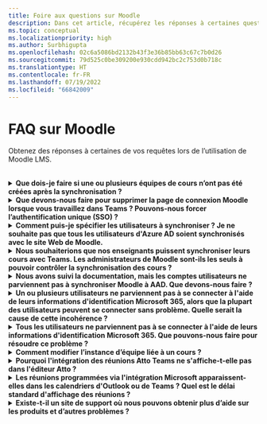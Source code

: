 ```yaml
---
title: Foire aux questions sur Moodle
description: Dans cet article, récupérez les réponses à certaines questions fréquemment posées lors de l’utilisation de Moodle LMS.
ms.topic: conceptual
ms.localizationpriority: high
ms.author: Surbhigupta
ms.openlocfilehash: 02c6a5086bd2132b43f3e36b85bb63c67c7b0d26
ms.sourcegitcommit: 79d525c0be309200e930cdd942bc2c753d0b718c
ms.translationtype: HT
ms.contentlocale: fr-FR
ms.lasthandoff: 07/19/2022
ms.locfileid: "66842009"
---
```

# <a name="moodle-faq"></a>FAQ sur Moodle

Obtenez des réponses à certaines de vos requêtes lors de l’utilisation de Moodle LMS.<br>

<br>

<details>

<summary><b>Que dois-je faire si une ou plusieurs équipes de cours n’ont pas été créées après la synchronisation ?</b></summary>

Chaque cours Moodle doit avoir au moins un enseignant et un étudiant associés à un compte UPN Microsoft 365 AAD. L’équipe ne peut pas être créée si la synchronisation ne trouve pas de correspondance.

Chaque instance de cours en équipe doit avoir un propriétaire, et la synchronisation définit l’enseignant comme propriétaire, en supposant que la faculté possède la licence Teams.

<br>

</details>

<details>

<summary><b>Que devons-nous faire pour supprimer la page de connexion Moodle lorsque vous travaillez dans Teams ? Pouvons-nous forcer l’authentification unique (SSO) ?</b></summary>

Les utilisateurs disposent de plusieurs options de connexion à partir de la page de connexion Moodle.

* Pour vous connecter exclusivement à l’aide d’informations d’identification Microsoft 365, activez les paramètres de configuration **Forcer la redirection** pour le **plug-in auth_oidc**. Si le service est activé, l’utilisateur peut voir la page de connexion Microsoft.
* Pour vous connecter manuellement au portail Moodle, consultez [Moodle](https://moodle.org/login/index.php).

<br>

</details>

<details>

<summary><b>Comment puis-je spécifier les utilisateurs à synchroniser ? Je ne souhaite pas que tous les utilisateurs d'Azure AD soient synchronisés avec le site Web de Moodle. </b></summary>

Utilisez l’option **Restriction de création d’utilisateur** pour spécifier les utilisateurs en synchronisant les options de configuration du plug-in **local_o365**. Le menu déroulant à gauche du **filtre** propose des options telles que le pays, le nom de la société et la langue.

> [!TIP]
> Créez un groupe dynamique Microsoft 365 pour activer l'option de **filtre** avec plusieurs propriétés de profil.

L’image suivante montre les options de restrictions de création d’utilisateur :

:::image type="content" source="../assets/images/MoodleInstructions/faq-2.png" alt-text="synchro":::

:::image type="content" source="../assets/images/MoodleInstructions/faq-3.png" alt-text="Azure AD":::

<br>

</details>

<details>

<summary><b>Nous souhaiterions que nos enseignants puissent synchroniser leurs cours avec Teams. Les administrateurs de Moodle sont-ils les seuls à pouvoir contrôler la synchronisation des cours ?</b></summary>

Par défaut, seuls les administrateurs Moodle peuvent configurer la synchronisation. Le propriétaire de l'équipe peut contrôler si un cours est synchronisé avec les équipes et **Autoriser la configuration de la synchronisation de cours dans le cours** est activé. Dans ce cas, l’enseignant est le propriétaire de l’équipe. Le bloc affiche l’option de configuration pour les personnes ayant les autorisations de propriétaire appropriées.

<!-- For more information, see Microsoft 365 block within the Moodle course interface. -->

L’image suivante montre l’option **Autoriser la configuration de la synchronisation de cours dans le cours** :

:::image type="content" source="../assets/images/MoodleInstructions/faq-4.png" alt-text="administrateur":::

L’image suivante illustre la synchronisation des cours :

:::image type="content" source="../assets/images/MoodleInstructions/faq-5.png" alt-text="synchronisation":::

<br>

</details>

<details>

<summary><b>Nous avons suivi la documentation, mais les comptes utilisateurs ne parviennent pas à synchroniser Moodle à AAD. Que devons-nous faire ?</b></summary>

Le problème peut être résolu avant que les utilisateurs n'effectuent le **Nettoyage du jeton Delta** comme étape finale de dépannage.

Le tableau suivant fournit les actions et dépendances à effectuer et à vérifier :

| Dépendance | Action | Référence|
|-------|------------|----------|
| Version stable| Vérifiez que la version de Moodle est répertoriée comme **stable**.| Pour plus d’informations, consultez [Prise en charge de la version](https://docs.moodle.org/dev/Releases#Version_support).|
|Autorisations| Vérifiez que l’application Azure dispose des autorisations nécessaires pour exécuter la synchronisation.| Pour plus d’informations, consultez [Autorisations Microsoft](https://docs.moodle.org/311/en/Microsoft_365#Permissions).|
| Synchronisation complète| Vérifiez que l'option **Effectuer une synchronisation complète à chaque exécution** est activée, et examinez les **Journaux des tâches** pour **Synchroniser les utilisateurs avec Azure AD**.| Pour plus d’informations, consultez [Activer la synchronisation complète](https://docs.moodle.org/311/en/local_o365)</br>Pour plus d’informations, consultez [Vérifier les journaux des tâches](https://docs.moodle.org/311/en/local_o365#Sync_users_with_Azure_AD). |
|Actualisation du jeton|Nettoyez le **Jeton delta de synchronisation utilisateur** dans le plug-in local_o365.| Pour plus d’informations, consultez [Actualisation du jeton](https://docs.moodle.org/38/en/Office365).|
<!-- |Actualisation du jeton|Nettoyer le **Jeton delta de synchronisation utilisateur** dans le plug-in local_o365| {moodle_url}\local_o365\acp.php? Mode=maintenance_cleandeltatoken| -->
<br>

</details>

<details>

<summary><b>Un ou plusieurs utilisateurs ne parviennent pas à se connecter à l'aide de leurs informations d'identification Microsoft 365, alors que la plupart des utilisateurs peuvent se connecter sans problème. Quelle serait la cause de cette incohérence ?</b></summary>

La raison des incohérences avec les utilisateurs qui ne peuvent pas signer en utilisant leurs informations d'identification Microsoft 365 peut être liée à l'opération de mappage des utilisateurs pendant la synchronisation. Pour résoudre ce problème, procédez comme suit :

* Vérifiez si le type d’authentification de l’utilisateur est **OpenID**.
* Vérifiez si le **Nom d’utilisateur** Moodle correspond au nom d’utilisateur AAD.
* Nettoyez le **Problème de jeton et** réessayez.
* Vérifiez si les utilisateurs ont des **Autorisations** pour accéder à l'application Azure.

<br>

</details>

<details>

<summary><b>Tous les utilisateurs ne parviennent pas à se connecter à l'aide de leurs informations d'identification Microsoft 365. Que pouvons-nous faire pour résoudre ce problème ?</b></summary>

Les utilisateurs qui n’ont pas pu se connecter au démarrage doivent signaler le problème et vérifier que la **Clé secrète du client** de l’application n’a pas expiré.

L'image suivante montre le message d'erreur reçu lorsque l'utilisateur signe en utilisant ses informations d'identification Microsoft 365 :

:::image type="content" source="../assets/images/MoodleInstructions/faq-6.png" alt-text="signaler un problème":::

L'image suivante montre l'erreur dans le portail Azure :

:::image type="content" source="../assets/images/MoodleInstructions/faq-7.png" alt-text="Portail Azure":::

Si la **clé secrète du client** a expiré, l’utilisateur doit en générer une nouvelle **clé secrète** et mettre à jour la configuration trouvée sur la page. Les utilisateurs peuvent se reconnecter après la mise à jour de la **clé secrète du client**, ce qui peut prendre jusqu’à 24 heures.

<br>

</details>

<details>

<summary><b>Comment modifier l’instance d’équipe liée à un cours ?</b></summary>

Les administrateurs peuvent modifier l’instance d’équipe associée à un cours via la page **Gérer les connexions d’équipes**. Sélectionnez **Connecter** à côté du cours à modifier et sélectionnez l’instance d’équipe. Si vous utilisez la réinitialisation de cours pour archiver une équipe, vous pouvez la lier à l’équipe précédente.

L'image suivante montre l'instance des équipes :

:::image type="content" source="../assets/images/MoodleInstructions/faq-8.png" alt-text="instance des équipes":::

<br>

</details>

<details>

<summary><b>Pourquoi l'intégration des réunions Atto Teams ne s'affiche-t-elle pas dans l'éditeur Atto ?</b></summary>

L'utilisateur peut être confronté à un problème de réunion Atto Teams si la référence à l'icône est absente de la **Configuration de la barre d'outils**, qui affiche l'icône Teams dans l'éditeur Atto. L'utilisateur doit ajouter l'icône de réunion Teams à droite de l'icône de liens en suivant les étapes suivantes :

* Installez le plug-in.
* Mettre à jour la **Configuration de la barre d’outils** avec une **réunion Teams**.

Les images suivantes montrent l’icône de la barre d’outils après ajustement de la configuration de la barre d’outils :

:::image type="content" source="../assets/images/MoodleInstructions/faq-9.png" alt-text="barre d’outils":::

:::image type="content" source="../assets/images/MoodleInstructions/faq-10.png" alt-text="icône liens":::

Pour plus d’informations sur la modification de la barre d’outils Atto, consultez :

* [Éditeur Atto-ModdleDocs](https://docs.moodle.org/311/en/Atto_editor)
* [Éditeur Atto-Mappage des icônes](https://docs.moodle.org/311/en/Atto_editor#:~:text=in%20the%20editor.-,Atto%20editor%20toolbar,-Atto%20Row%201)
<br>

</details>

<details>

<summary><b>Les réunions programmées via l'intégration Microsoft apparaissent-elles dans les calendriers d'Outlook ou de Teams ? Quel est le délai standard d'affichage des réunions ?</b></summary>

Les réunions programmées via l'application n'apparaissent pas dans le calendrier Outlook ou Teams du planificateur, car elles sont similaires aux réunions de canal. Tous les membres du canal de cours peuvent assister à la réunion directement à partir du lien du canal intégré. Pour plus d’informations, consultez [Réunions de canal](https://www.knowledgewave.com/blog/benefits-of-channel-meetings-in-microsoft-teams).

Toutefois, vous pouvez accéder à l'invitation et ajouter manuellement les noms des participants aux champs **Obligatoires** ou **Facultatifs** de l'invitation à la réunion pour afficher la réunion à distance sur leurs calendriers. Les chronologies standard sont basés sur la date que l'utilisateur indique lors de la création de la réunion. Pour plus d’informations, consultez [Limites et spécifications pour Teams](/microsoftteams/limits-specifications-teams).

<br>

</details>

<details>

<summary><b>Existe-t-il un site de support où nous pouvons obtenir plus d’aide sur les produits et d’autres problèmes ?</b></summary>

Pour obtenir de l'aide et de l'assistance sur les questions relatives aux produits et aux services ou pour obtenir de l'aide de la communauté des développeurs, consultez [Support et commentaires](/microsoftteams/platform/feedback).
